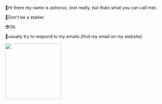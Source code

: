 👋Hi there my name is astrorux, (not really, but thats what you can call me).

🤦‍Don't be a stalker.

😎Ok

📩usually try to respond to my emails.(find my email on my website)


<img height="180em" src="https://github-readme-stats.vercel.app/api?username=astroruxx&show_icons=true&hide_border=true&&count_private=true&include_all_commits=true" />
